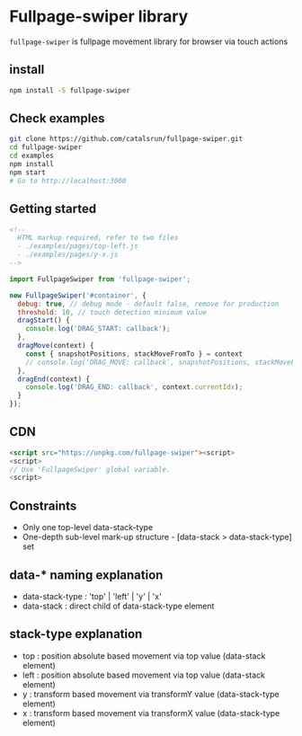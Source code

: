 # Fullpage-swiper library
`fullpage-swiper` is fullpage movement library for browser via touch actions

## install
```bash
npm install -S fullpage-swiper
```

## Check examples
```bash
git clone https://github.com/catalsrun/fullpage-swiper.git
cd fullpage-swiper
cd examples
npm install
npm start
# Go to http://localhost:3000
```

## Getting started
```html
<!-- 
  HTML markup required, refer to two files
  - ./examples/pages/top-left.js
  - ./examples/pages/y-x.js
-->
```

```javascript
import FullpageSwiper from 'fullpage-swiper';

new FullpageSwiper('#container', {
  debug: true, // debug mode - default false, remove for production
  threshold: 10, // touch detection minimum value
  dragStart() {
    console.log('DRAG_START: callback');
  },
  dragMove(context) {
    const { snapshotPositions, stackMoveFromTo } = context
    // console.log('DRAG_MOVE: callback', snapshotPositions, stackMoveFromTo);
  },
  dragEnd(context) {
    console.log('DRAG_END: callback', context.currentIdx);
  }
});
```

## CDN
```html
<script src="https://unpkg.com/fullpage-swiper"><script>
<script>
// Use 'FullpageSwiper' global variable.
<script>
```

## Constraints
- Only one top-level data-stack-type
- One-depth sub-level mark-up structure - [data-stack > data-stack-type] set

## data-* naming explanation
- data-stack-type : 'top' | 'left' | 'y' | 'x'
- data-stack : direct child of data-stack-type element

## stack-type explanation
- top : position absolute based movement via top value (data-stack element)
- left : position absolute based movement via top value (data-stack element)
- y : transform based movement via transformY value (data-stack-type element)
- x : transform based movement via transformX value (data-stack-type element)